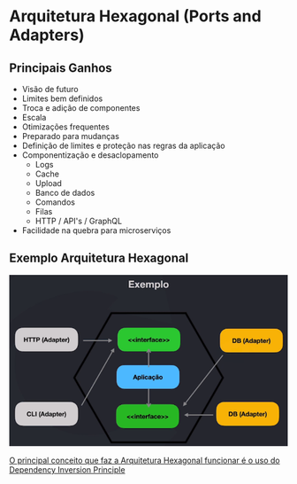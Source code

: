 # Arquitetura Hexagonal (Ports and Adapters)

## Principais Ganhos

* Visão de futuro
* Limites bem definidos
* Troca e adição de componentes
* Escala
* Otimizações frequentes
* Preparado para mudanças
* Definição de limites e proteção nas regras da aplicação
* Componentização e desaclopamento
    * Logs
    * Cache
    * Upload
    * Banco de dados
    * Comandos
    * Filas
    * HTTP / API's / GraphQL
* Facilidade na quebra para microserviços

## Exemplo Arquitetura Hexagonal
![](../_assets/example-arquitetura-hexagonal.png "Arquitetura Hexagonal")

[O principal conceito que faz a Arquitetura Hexagonal funcionar é o uso do Dependency Inversion Principle](../4_solid/php/DIP/dip.php)

